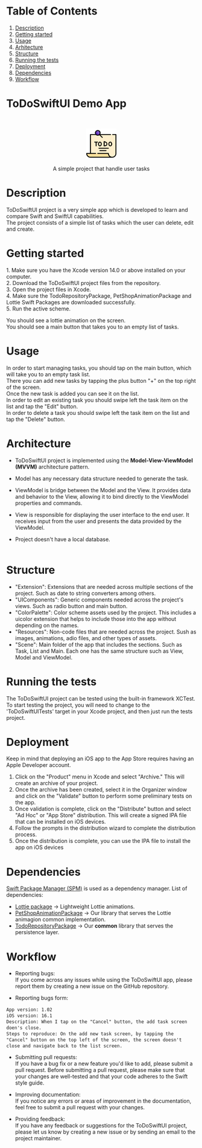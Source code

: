 # Table of Contents
1. [Description](#description)
2. [Getting started](#getting-started)
3. [Usage](#usage)
4. [Arhitecture](#arhitecture)
5. [Structure](#structure)
6. [Running the tests](#running-the-tests)
7. [Deployment](#deployment)
8. [Dependencies](#dependencies)
9. [Workflow](#workflow)

# ToDoSwiftUI Demo App

<br />
<p align="center">
  <a href="https://github.com/marcelomogrovejo/todo-swiftui/">
    <img src="logo-to-do-list.png" alt="Logo" width="80" height="80">
  </a>
  <p align="center">
    A simple project that handle user tasks
  </p>
</p>

# Description
<p>ToDoSwiftUI project is a very simple app which is developed to learn and compare Swift and SwiftUI capabilities.<br>
The project consists of a simple list of tasks which the user can delete, edit and create.</p>

# Getting started
<p>
1. Make sure you have the Xcode version 14.0 or above installed on your computer.<br>
2. Download the ToDoSwiftUI project files from the repository.<br>
3. Open the project files in Xcode.<br>
4. Make sure the TodoRepositoryPackage, PetShopAnimationPackage and Lottie Swift Packages are downloaded successfully.<br>
5. Run the active scheme.<br>

You should see a lottie animation on the screen.<br>
You should see a main button that takes you to an empty list of tasks.<br>

# Usage
In order to start managing tasks, you should tap on the main button, which will take you to an empty task list.<br>
There you can add new tasks by tapping the plus button "+" on the top right of the screen.<br>
Once the new task is added you can see it on the list.<br>
In order to edit an existing task you should swipe left the task item on the list and tap the "Edit" button.<br>
In order to delete a task you should swipe left the task item on the list and tap the "Delete" button.<br>

# Architecture
* ToDoSwiftUI project is implemented using the <strong>Model-View-ViewModel (MVVM)</strong> architecture pattern.

* Model has any necessary data structure needed to generate the task.
* ViewModel is bridge between the Model and the View. It provides data and behavior to the View, allowing it to bind directly to the ViewModel properties and commands.
* View is responsible for displaying the user interface to the end user. It receives input from the user and presents the data provided by the ViewModel.
* Project doesn't have a local database.<br><br>

# Structure 
* "Extension": Extensions that are needed across multiple sections of the project. Such as date to string converters among others.
* "UIComponents": Generic components needed across the project's views. Such as radio button and main button.
* "ColorPalette": Color scheme assets used by the project. This includes a uicolor extension that helps to include those into the app without depending on the names.
* "Resources": Non-code files that are needed across the project. Sush as images, animations, adio files, and other types of assets.
* "Scene": Main folder of the app that includes the sections. Such as Task, List and Main. Each one has the same structure such as View, Model and ViewModel.

# Running the tests
<p>The ToDoSwiftUI project can be tested using the built-in framework XCTest.<br>
To start testing the project, you will need to change to the 'ToDoSwiftUITests' target in your Xcode project, and then just run the tests project.</p>

# Deployment
Keep in mind that deploying an iOS app to the App Store requires having an Apple Developer account.

1. Click on the "Product" menu in Xcode and select "Archive." This will create an archive of your project.
2. Once the archive has been created, select it in the Organizer window and click on the "Validate" button to perform some preliminary tests on the app.
3. Once validation is complete, click on the "Distribute" button and select "Ad Hoc" or "App Store" distribution. 
This will create a signed IPA file that can be installed on iOS devices.
4. Follow the prompts in the distribution wizard to complete the distribution process.
5. Once the distribution is complete, you can use the IPA file to install the app on iOS devices

# Dependencies
[Swift Package Manager (SPM)](https://www.swift.org/documentation/package-manager/) is used as a dependency manager.
List of dependencies: 
* [Lottie package](https://lottiefiles.com/) -> Lightweight Lottie animations.
* [PetShopAnimationPackage](https://gitlab.com/marcelomogrovejo/petshopanimationpackage) -> Our library that serves the Lottie animagion common implementation.
* [TodoRepositoryPackage](https://github.com/marcelomogrovejo/todo-repo-pkg) -> Our <strong>common</strong> library that serves the persistence layer. 

# Workflow

* Reporting bugs:<br> 
If you come across any issues while using the ToDoSwiftUI app, please report them by creating a new issue on the GitHub repository.

* Reporting bugs form: <br> 
```
App version: 1.02
iOS version: 16.1
Description: When I tap on the "Cancel" button, the add task screen doen's close.
Steps to reproduce: On the add new task screen, by tapping the "Cancel" button on the top left of the screen, the screen doesn't close and navigate back to the list screen.
```

* Submitting pull requests: <br> 
If you have a bug fix or a new feature you'd like to add, please submit a pull request. Before submitting a pull request, 
please make sure that your changes are well-tested and that your code adheres to the Swift style guide.

* Improving documentation: <br> 
If you notice any errors or areas of improvement in the documentation, feel free to submit a pull request with your changes.

* Providing feedback:<br> 
If you have any feedback or suggestions for the ToDoSwiftUI project, please let us know by creating a new issue or by sending an email to the project maintainer.
